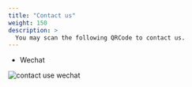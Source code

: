 ```yaml
---
title: "Contact us"
weight: 150
description: >
  You may scan the following QRCode to contact us.
---
```


* Wechat

![contact use wechat](/images/contact_me_qr_20210701.png)
